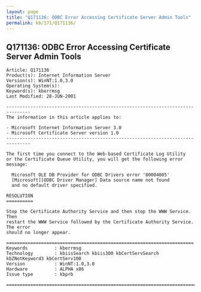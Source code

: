 ```yaml
---
layout: page
title: "Q171136: ODBC Error Accessing Certificate Server Admin Tools"
permalink: kb/171/Q171136/
---
```


## Q171136: ODBC Error Accessing Certificate Server Admin Tools

	Article: Q171136
	Product(s): Internet Information Server
	Version(s): WinNT:1.0,3.0
	Operating System(s): 
	Keyword(s): kberrmsg
	Last Modified: 28-JUN-2001
	
	-------------------------------------------------------------------------------
	The information in this article applies to:
	
	- Microsoft Internet Information Server 3.0 
	- Microsoft Certificate Server version 1.0 
	-------------------------------------------------------------------------------
	
	The first time you connect to the Web-based Certificate Log Utility
	or the Certificate Queue Utility, you will get the following error
	message:
	
	  Microsoft OLE DB Provider for ODBC Drivers error '80004005'
	  [Microsoft][ODBC Driver Manager] Data source name not found
	  and no default driver specified.
	
	RESOLUTION
	==========
	
	Stop the Certificate Authority Service and then stop the WWW Service. Then
	restart the WWW Service followed by the Certificate Authority Service. The error
	should no longer appear.
	
	======================================================================
	Keywords          : kberrmsg 
	Technology        : kbiisSearch kbiis300 kbCertServSearch kbZNotKeyword3 kbCertServ100
	Version           : WinNT:1.0,3.0
	Hardware          : ALPHA x86
	Issue type        : kbprb
	
	=============================================================================
	

